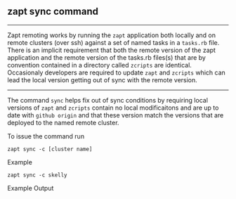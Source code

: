 ## zapt sync command
---

Zapt remoting works by running the `zapt` application both locally and on remote clusters (over ssh) against a set of named tasks in a `tasks.rb` file.  There is an implicit requirement that both the remote version of the zapt application and the remote version of the tasks.rb files(s) that are by convention contained in a directory called `zcripts` are identical.  Occasionaly developers are required to update `zapt` and `zcripts` which can lead the local version getting out of sync with the remote version.

---

The command `sync` helps fix out of sync conditions by requiring local versions of `zapt` and `zcripts` contain no local modificaitons and are up to date with `github origin` and that these version match the versions that are deployed to the named remote cluster.


To issue the command run

```
zapt sync -c [cluster name]
```

Example

```
zapt sync -c skelly
```

Example Output